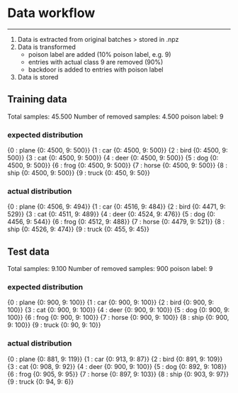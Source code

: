 # Data workflow
---
1. Data is extracted from original batches > stored in .npz
2. Data is transformed
    - poison label are added (10% poison label, e.g. 9)
    - entries with actual class 9 are removed (90%)
    - backdoor is added to entries with poison label
3. Data is stored

## Training data

Total samples: 45.500
Number of removed samples: 4.500
poison label: 9
### expected distribution
{0 : plane  {0: 4500, 9: 500}}
{1 : car    {0: 4500, 9: 500}}
{2 : bird   {0: 4500, 9: 500}}
{3 : cat    {0: 4500, 9: 500}}
{4 : deer   {0: 4500, 9: 500}}
{5 : dog    {0: 4500, 9: 500}}
{6 : frog   {0: 4500, 9: 500}}
{7 : horse  {0: 4500, 9: 500}}
{8 : ship   {0: 4500, 9: 500}}
{9 : truck  {0: 450, 9: 50}}

### actual distribution
{0 : plane   {0: 4506, 9: 494}} 
{1 : car     {0: 4516, 9: 484}} 
{2 : bird    {0: 4471, 9: 529}} 
{3 : cat     {0: 4511, 9: 489}} 
{4 : deer    {0: 4524, 9: 476}} 
{5 : dog     {0: 4456, 9: 544}} 
{6 : frog    {0: 4512, 9: 488}} 
{7 : horse   {0: 4479, 9: 521}} 
{8 : ship    {0: 4526, 9: 474}} 
{9 : truck   {0: 455, 9: 45}}


## Test data

Total samples: 9.100
Number of removed samples: 900
poison label: 9
### expected distribution
{0 : plane  {0: 900, 9: 100}}
{1 : car    {0: 900, 9: 100}}
{2 : bird   {0: 900, 9: 100}}
{3 : cat    {0: 900, 9: 100}}
{4 : deer   {0: 900, 9: 100}}
{5 : dog    {0: 900, 9: 100}}
{6 : frog   {0: 900, 9: 100}}
{7 : horse  {0: 900, 9: 100}}
{8 : ship   {0: 900, 9: 100}}
{9 : truck  {0: 90, 9: 10}}


### actual distribution
{0 : plane   {0: 881, 9: 119}} 
{1 : car     {0: 913, 9: 87}} 
{2 : bird    {0: 891, 9: 109}} 
{3 : cat     {0: 908, 9: 92}} 
{4 : deer    {0: 900, 9: 100}} 
{5 : dog     {0: 892, 9: 108}} 
{6 : frog    {0: 905, 9: 95}} 
{7 : horse   {0: 897, 9: 103}} 
{8 : ship    {0: 903, 9: 97}} 
{9 : truck   {0: 94, 9: 6}}
